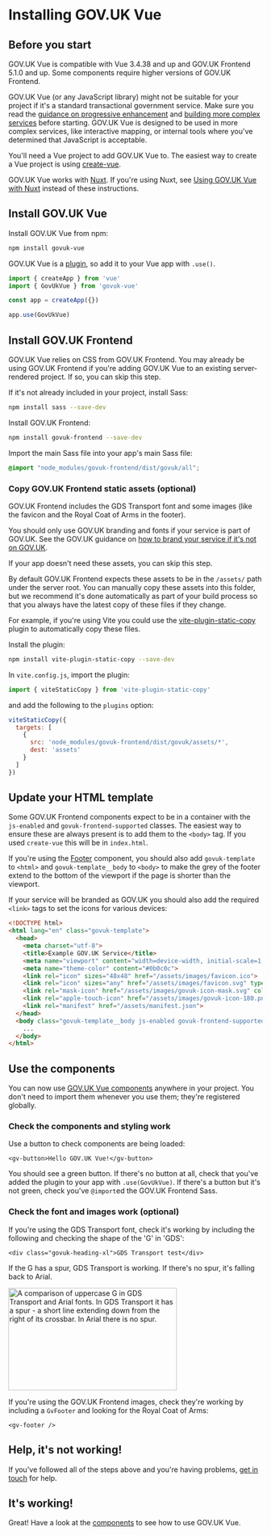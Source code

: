 # Installing GOV.UK Vue

## Before you start

GOV.UK Vue is compatible with Vue 3.4.38 and up and GOV.UK Frontend 5.1.0 and up. Some components require higher versions of GOV.UK Frontend.

GOV.UK Vue (or any JavaScript library) might not be suitable for your project if it's a standard transactional government service.
Make sure you read the [guidance on progressive enhancement](https://www.gov.uk/service-manual/technology/using-progressive-enhancement) and [building more complex services](https://www.gov.uk/service-manual/technology/using-progressive-enhancement#building-more-complex-services) before starting. GOV.UK Vue is designed to be used in more complex services, like interactive mapping, or internal tools where you've determined that JavaScript is acceptable.

You'll need a Vue project to add GOV.UK Vue to. The easiest way to create a Vue project is using
[create-vue](https://github.com/vuejs/create-vue).

GOV.UK Vue works with [Nuxt](https://nuxt.com/). If you're using Nuxt, see
[Using GOV.UK Vue with Nuxt](/get-started/using-govuk-vue-with-nuxt) instead of these instructions.

## Install GOV.UK Vue

Install GOV.UK Vue from npm:

```sh
npm install govuk-vue
```

GOV.UK Vue is a [plugin](https://vuejs.org/guide/reusability/plugins.html), so add it to your Vue app with `.use()`.

```ts
import { createApp } from 'vue'
import { GovUkVue } from 'govuk-vue'

const app = createApp({})

app.use(GovUkVue)
```

## Install GOV.UK Frontend

GOV.UK Vue relies on CSS from GOV.UK Frontend. You may already be using GOV.UK Frontend if you're adding GOV.UK Vue
to an existing server-rendered project. If so, you can skip this step.

If it's not already included in your project, install Sass:

```sh
npm install sass --save-dev
```

Install GOV.UK Frontend:

```sh
npm install govuk-frontend --save-dev
```

Import the main Sass file into your app's main Sass file:

```scss
@import "node_modules/govuk-frontend/dist/govuk/all";
```

### Copy GOV.UK Frontend static assets (optional)

GOV.UK Frontend includes the GDS Transport font and some images (like the favicon and the Royal Coat of Arms in the footer). 

You should only use GOV.UK branding and fonts if your service is part of GOV.UK.
See the GOV.UK guidance on [how to brand your service if it's not on GOV.UK](https://www.gov.uk/service-manual/design/making-your-service-look-like-govuk#if-your-service-isnt-on-govuk).

If your app doesn't need these assets, you can skip this step.

By default GOV.UK Frontend expects these assets to be in the `/assets/` path under the server root. You can manually
copy these assets into this folder, but we recommend it's done automatically as part of your build process so that
you always have the latest copy of these files if they change.

For example, if you're using Vite you could use the 
[vite-plugin-static-copy](https://www.npmjs.com/package/vite-plugin-static-copy) plugin to automatically copy these 
files.

Install the plugin:

```sh
npm install vite-plugin-static-copy --save-dev
```

In `vite.config.js`, import the plugin:

```js
import { viteStaticCopy } from 'vite-plugin-static-copy'
```

and add the following to the `plugins` option:

```js
viteStaticCopy({
  targets: [
    {
      src: 'node_modules/govuk-frontend/dist/govuk/assets/*',
      dest: 'assets'
    }
  ]
})
```

## Update your HTML template

Some GOV.UK Frontend components expect to be in a container with the `js-enabled` and `govuk-frontend-supported` classes. The easiest way to ensure these 
are always present is to add them to the `<body>` tag. If you used `create-vue` this will be in `index.html`.

If you're using the [Footer](/components/footer) component, you should also add `govuk-template` to `<html>` and 
`govuk-template__body` to `<body>` to make the grey of the footer extend to the bottom of the viewport if the page is
shorter than the viewport.

If your service will be branded as GOV.UK you should also add the required `<link>` tags to set the icons
for various devices:

```html
<!DOCTYPE html>
<html lang="en" class="govuk-template">
  <head>
    <meta charset="utf-8">
    <title>Example GOV.UK Service</title>
    <meta name="viewport" content="width=device-width, initial-scale=1, viewport-fit=cover">
    <meta name="theme-color" content="#0b0c0c">
    <link rel="icon" sizes="48x48" href="/assets/images/favicon.ico">
    <link rel="icon" sizes="any" href="/assets/images/favicon.svg" type="image/svg+xml">
    <link rel="mask-icon" href="/assets/images/govuk-icon-mask.svg" color="#0b0c0c">
    <link rel="apple-touch-icon" href="/assets/images/govuk-icon-180.png">
    <link rel="manifest" href="/assets/manifest.json">
  </head>
  <body class="govuk-template__body js-enabled govuk-frontend-supported">
    ...
  </body>
</html>

```

## Use the components

You can now use [GOV.UK Vue components](/components) anywhere in your project. You don't need to import them 
whenever you use them; they're registered globally.

### Check the components and styling work

Use a button to check components are being loaded:

```vue
<gv-button>Hello GOV.UK Vue!</gv-button>
```

You should see a green button. If there's no button at all, check that you've added the plugin to your app with 
`.use(GovUkVue)`. If there's a button but it's not green, check you've `@import`ed the GOV.UK Frontend Sass.

### Check the font and images work (optional)

If you're using the GDS Transport font, check it's working by including the following and checking the
shape of the 'G' in 'GDS':

```vue
<div class="govuk-heading-xl">GDS Transport test</div>
```

If the G has a spur, GDS Transport is working. If there's no spur, it's falling back to Arial.

<img 
src="/assets/images/gds-transport-g-example.png" 
alt="A comparison of uppercase G in GDS Transport and Arial fonts. In GDS Transport it has a spur - a short line extending down from the right of its crossbar. In Arial there is no spur." 
width="334" 
height="203">

If you're using the GOV.UK Frontend images, check they're working by including a `GvFooter` and looking for the
Royal Coat of Arms:

```vue
<gv-footer />
```

## Help, it's not working!

If you've followed all of the steps above and you're having problems, [get in touch](/support) for help.

## It's working!

Great! Have a look at the [components](/components) to see how to use GOV.UK Vue.


